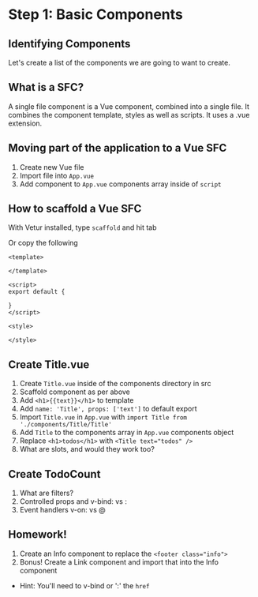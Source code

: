 # Step 1: Basic Components

## Identifying Components

Let's create a list of the components we are going to want to create.

## What is a SFC?

A single file component is a Vue component, combined into a single file. It combines the component template, styles as well as scripts. It uses a .vue extension.

## Moving part of the application to a Vue SFC

1. Create new Vue file
2. Import file into `App.vue`
3. Add component to `App.vue` components array inside of `script`


## How to scaffold a Vue SFC

With Vetur installed, type `scaffold` and hit tab

Or copy the following

```vue
<template>

</template>

<script>
export default {

}
</script>

<style>

</style>

```

## Create Title.vue

1. Create `Title.vue` inside of the components directory in src
2. Scaffold component as per above
3. Add `<h1>{{text}}</h1>` to template
4. Add `name: 'Title', props: ['text']` to default export
5. Import `Title.vue` in `App.vue` with `import Title from './components/Title/Title'`
6. Add `Title` to the components array in `App.vue` components object
7. Replace `<h1>todos</h1>` with `<Title text="todos" />`
8. What are slots, and would they work too?

## Create TodoCount

1. What are filters?
2. Controlled props and v-bind: vs :
3. Event handlers v-on: vs @

## Homework!

1. Create an Info component to replace the `<footer class="info">`
2. Bonus! Create a Link component and import that into the Info component
  - Hint: You'll need to v-bind or ':' the `href`